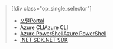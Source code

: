 > [!div class="op_single_selector"]
> * [<span data-ttu-id="f1914-101">포털</span><span class="sxs-lookup"><span data-stu-id="f1914-101">Portal</span></span>](../articles/hdinsight/hdinsight-administer-use-portal-linux.md)
> * [<span data-ttu-id="f1914-102">Azure CLI</span><span class="sxs-lookup"><span data-stu-id="f1914-102">Azure CLI</span></span>](../articles/hdinsight/hdinsight-administer-use-command-line.md)
> * [<span data-ttu-id="f1914-103">Azure PowerShell</span><span class="sxs-lookup"><span data-stu-id="f1914-103">Azure PowerShell</span></span>](../articles/hdinsight/hdinsight-administer-use-powershell.md)
> * [<span data-ttu-id="f1914-104">.NET SDK</span><span class="sxs-lookup"><span data-stu-id="f1914-104">.NET SDK</span></span>](../articles/hdinsight/hdinsight-administer-use-dotnet-sdk.md)
> 
> 

